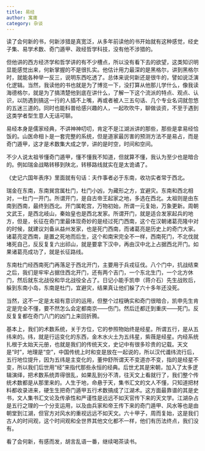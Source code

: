 ```yaml
---
title: 易经
author: 寓庸
category: 杂谈
---
```

读了会何新的书，何新涉猎是真宽泛，从多年前读他的书开始就有这种感觉，经史子集、易学术数、奇门遁甲、政经哲学科技，没有他不涉猎的。

但他讲的西方经济学和哲学讲的有不少槽点，所以没有看下去的欲望，这类知识明显能感觉出来，何新掌握的不是很扎实。他估计用力最深的是黑格尔，讲到黑格尔时，就能各种举一反三，说明东西吃透了。总体来说何新还是很牛的，譬如说泛演化逻辑。当然，我读他的书也就是为了博览一下，没打算从他那儿学什么，像我读海德格尔，就是为了搞清楚他到底在讲什么，了解一下这个流派的特点、观点、认识，以防遇到搞这一行的人插不上嘴，再或者被人三五句话、几个专业名词就忽悠的五迷三道的。同时也能科普给感兴趣的人，一起吹吹牛，聊做谈资，不至于遇到这类学者型生意人无话可聊。

易经本身是儒家经典，不讲神神叨叨，肯定不是江湖派讲的那些，那些是拿易经恰饭的。山医命相卜是一套完整的系统，但是道家最厉害的预测方法不是易占，而是奇门遁甲，这才是术数集大成之学，讲的是时空，时间和空间。

不少人说太祖爷懂奇门遁甲，懂不懂我不知道，但就算不懂，我认为至少也是暗合的。例如瑞金战略转移到陕北，转移路线就实在是太诡谲了。

《史记六国年表序》里面就有句话：夫作事者必于东南，收功实者常于西北。

瑞金在东南，东南巽宫属杜门，杜门小凶，为藏形之方，宜避灾。东南和西北相对，一杜门一开门。所谓开门，是自古帝王起家之地，多选在西北。太祖则是由东南到西南，最终到西北。开门属乾宫，万物初始，所谓一元复始，万象更新。周朝文武王，是西北岐山，秦始皇也是西北发家。所谓开门，就是适合发家起兵的地方，但是，长征在奇门里最体现奇妙的是经过死门西南，这个在汉朝诸葛亮隆中对的时候，就建议刘备从益州发家，也是死门西南，而诸葛亮是历史上的奇门大家。诸葛亮定西南，是置之死地而后生，这个和南宋完全不一样，西南死门，不北伐就堵死自己，反反复复六出祁山，就是要拿下汉中，再由汉中北上占据西北开门。如果诸葛亮成功了，就是长征路线。

东南杜门经西南死门再落足于西北开门，主要用于兵戎征伐。八个门中，抗战结束之后，我们是牢牢占据住西北开门，还有两个吉门，一个东北生门，一个北方休门，然后就东北战役和华北战役全占了。日记小能手凯申（蒋介石）先生战败后，躲到东南小岛，东南是杜门，宜避灾，结果真让他们躲了六十多年还没死。

当然，这不一定是太祖有意识的运用，但整个过程确实和奇门很暗合，凯申先生肯定是完全不懂，要不然怎么会定都南京——伤门。然后迁都迁到重庆——死门。反反复复都在奇门八门的凶门上来回折腾。

基本上，我们的术数系统，关于方位，它的参照物始终是经星。所谓五行，是从五纬来的。纬，就是行运变化的东西，金木水火土为五纬星，紫薇是经星。内经系统扎根于太始天元册，也就是我们的传统天文，史记中有很多珍贵的记载。天文是“时”，地理是“空”，中国传统上时和变是放在一起说的，所以汉代谶纬流行后，五行地位提升，因为五纬是主变化的，董仲舒所谓天不变道亦不变，指的是经星不变，所以我们后世用“经”来指代那些永恒的经典。后世尤其是宋朝，加入了太多逻辑演绎，把术数系统弄得很乱，如果乱到分不清，往天文上看就行了，我们整个传统术数都是从那里来的。人生于地，命悬于天，集书汇文的文人不懂，只知道把材料都收录进来，硬生生把奇门遁甲五行术数搞成了江湖术。这方面最靠谱的其是史书，文人集书汇文论及传承性和严谨性是远远不如天官传下来的天文学。江湖杂占是五行之理的一个分支运用，以及由兵家和帝王传下来的奇门遁甲、风水等也是由朝堂到江湖，但官方对风水的重视远远不如天文。六十甲子，周而复始，这是我们古人的时间观，这个时间观和全世界其他文化都不一样，他们有历法终点，我们没有。

看了会何新，有感而发，胡言乱语一番，继续喝茶读书。